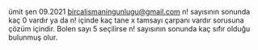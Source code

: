 ümit şen 09.2021 bircalismaningunlugu@gmail.com
n! sayısının sonunda kaç 0 vardır ya da 
n! içinde kaç tane x tamsayı çarpanı vardır
sorusuna çözüm içindir.
Bolen sayı 5 seçilirse n! sayısının sonunda kaç sıfır olduğu 
bulunmuş olur.
